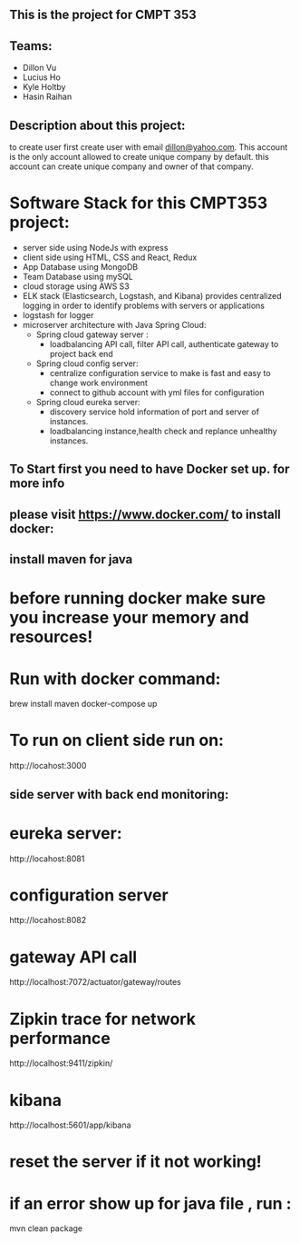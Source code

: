 ## This is the project for CMPT 353

## Teams:

- Dillon Vu
- Lucius Ho
- Kyle Holtby
- Hasin Raihan



## Description about this project:

to create user first create user with email dillon@yahoo.com.
This account is the only account allowed to create unique company by default.
this account can create unique company and owner of that company.

# Software Stack for this CMPT353 project:
- server side using NodeJs with express
- client side using HTML, CSS and React, Redux
- App Database using MongoDB
- Team Database using mySQL
- cloud storage using AWS S3
- ELK stack (Elasticsearch, Logstash, and Kibana) provides centralized logging in order to identify problems with servers or applications
- logstash for logger
- microserver architecture with Java Spring Cloud:
  - Spring cloud gateway server :
    - loadbalancing API call, filter API call, authenticate gateway to project back end 
  - Spring cloud config server:
    - centralize configuration service to make is fast and easy to change work environment
    - connect to github account with yml files for configuration
  - Spring cloud eureka server: 
    - discovery service hold information of port and server of instances.
    - loadbalancing instance,health check and replance unhealthy instances.

## To Start first you need to have Docker set up. for more info
## please visit https://www.docker.com/ to install docker:
## install maven for java

# before running docker make sure you increase your memory and resources!
# Run with docker command:

brew install maven
docker-compose up

# To run on client side run on:
http://locahost:3000

## side server with back end monitoring:
# eureka server:
http://locahost:8081
# configuration server
http://locahost:8082

# gateway API call 
http://localhost:7072/actuator/gateway/routes

# Zipkin trace for network performance
http://localhost:9411/zipkin/
# kibana
http://localhost:5601/app/kibana

# reset the server if it not working!
# if an error show up for java file , run :
 mvn clean package






